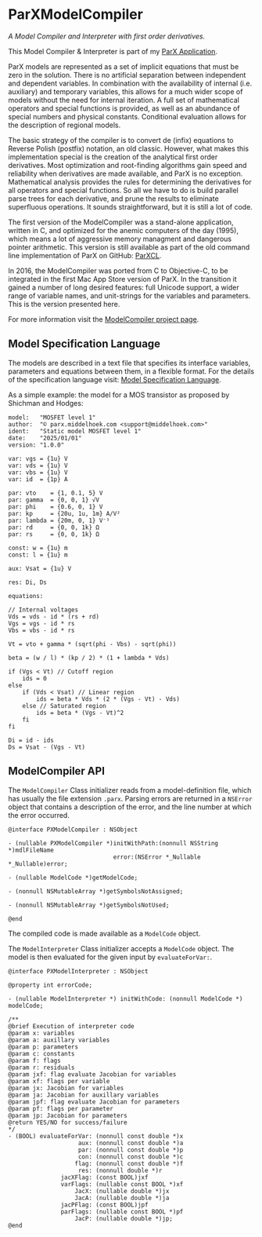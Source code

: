 # ParXModelCompiler
*A Model Compiler and Interpreter with first order derivatives.*

This Model Compiler & Interpreter is part of my [ParX Application](https://parx.middelhoek.com).

ParX models are represented as a set of implicit equations that must be zero in the solution. 
There is no artificial separation between independent and dependent variables. 
In combination with the availability of internal (i.e. auxiliary) and temporary variables, 
this allows for a much wider scope of models without the need for internal iteration. 
A full set of mathematical operators and special functions is provided, 
as well as an abundance of special numbers and physical constants. 
Conditional evaluation allows for the description of regional models.

The basic strategy of the compiler is to convert de (infix) equations to Reverse Polish (postfix) notation, an old classic.
However, what makes this implementation special is the creation of the analytical first order derivatives.
Most optimization and root-finding algorithms gain speed and reliability when derivatives are made available, 
and ParX is no exception. 
Mathematical analysis provides the rules for determining the derivatives for all operators and special functions. 
So all we have to do is build parallel parse trees for each derivative, 
and prune the results to eliminate superfluous operations. 
It sounds straightforward, but it is still a lot of code.

The first version of the ModelCompiler was a stand-alone application, written in C,
and optimized for the anemic computers of the day (1995),
which means a lot of aggressive memory managment and dangerous pointer arithmetic.
This version is still available as part of the old command line implementation of ParX
on GitHub: [ParXCL](https://github.com/mgmiddelhoek/ParXCL).

In 2016, the ModelCompiler was ported from C to Objective-C, 
to be integrated in the first Mac App Store version of ParX. 
In the transition it gained a number of long desired features: 
full Unicode support, a wider range of variable names, 
and unit-strings for the variables and parameters.
This is the version presented here.

For more information visit the [ModelCompiler project page](https://www.middelhoek.com/projects/modelcompiler.html).

## Model Specification Language

The models are described in a text file that specifies its
interface variables, parameters and equations between them, in a flexible format.
For the details of the specification language visit:
[Model Specification Language](https://parx.middelhoek.com/documentation/model-definition.html).

As a simple example: the model for a MOS transistor as proposed by Shichman and Hodges:

```
model:   "MOSFET level 1"
author:  "© parx.middelhoek.com <support@middelhoek.com>"
ident:   "Static model MOSFET level 1"
date:    "2025/01/01"
version: "1.0.0"

var: vgs = {1u} V
var: vds = {1u} V
var: vbs = {1u} V
var: id	 = {1p} A

par: vto    = {1, 0.1, 5} V
par: gamma  = {0, 0, 1} √V
par: phi    = {0.6, 0, 1} V
par: kp     = {20u, 1u, 1m} A/V²
par: lambda = {20m, 0, 1} V⁻¹
par: rd     = {0, 0, 1k} Ω
par: rs     = {0, 0, 1k} Ω

const: w = {1u} m
const: l = {1u} m

aux: Vsat = {1u} V

res: Di, Ds

equations:

// Internal voltages
Vds = vds - id * (rs + rd)
Vgs = vgs - id * rs
Vbs = vbs - id * rs

Vt = vto + gamma * (sqrt(phi - Vbs) - sqrt(phi))

beta = (w / l) * (kp / 2) * (1 + lambda * Vds) 

if (Vgs < Vt) // Cutoff region
    ids = 0
else
    if (Vds < Vsat) // Linear region
        ids = beta * Vds * (2 * (Vgs - Vt) - Vds)
    else // Saturated region
        ids = beta * (Vgs - Vt)^2
    fi
fi

Di = id - ids
Ds = Vsat - (Vgs - Vt)

```

## ModelCompiler API

The `ModelCompiler` Class initializer reads from a model-definition file,
which has usually the file extension `.parx`.
Parsing errors are returned in a `NSError` object that contains a description of the error,
and the line number at which the error occurred.

```
@interface PXModelCompiler : NSObject

- (nullable PXModelCompiler *)initWithPath:(nonnull NSString *)mdlFileName
                              error:(NSError *_Nullable *_Nullable)error;

- (nullable ModelCode *)getModelCode;

- (nonnull NSMutableArray *)getSymbolsNotAssigned;

- (nonnull NSMutableArray *)getSymbolsNotUsed;

@end
```

The compiled code is made available as a `ModelCode` object.

The `ModelInterpreter` Class initializer accepts a `ModelCode` object.
The model is then evaluated for the given input by `evaluateForVar:`.

```
@interface PXModelInterpreter : NSObject

@property int errorCode;

- (nullable ModelInterpreter *) initWithCode: (nonnull ModelCode *) modelCode;

/**
@brief Execution of interpreter code
@param x: variables
@param a: auxillary variables
@param p: parameters
@param c: constants
@param f: flags
@param r: residuals
@param jxf: flag evaluate Jacobian for variables
@param xf: flags per variable
@param jx: Jacobian for variables
@param ja: Jacobian for auxillary variables
@param jpf: flag evaluate Jacobian for parameters
@param pf: flags per parameter
@param jp: Jacobian for parameters
@return YES/NO for success/failure
*/
- (BOOL) evaluateForVar: (nonnull const double *)x
                    aux: (nonnull const double *)a
                    par: (nonnull const double *)p
                    con: (nonnull const double *)c
                   flag: (nonnull const double *)f
                    res: (nonnull double *)r
               jacXFlag: (const BOOL)jxf
               varFlags: (nullable const BOOL *)xf
                   JacX: (nullable double *)jx
                   JacA: (nullable double *)ja
               jacPFlag: (const BOOL)jpf
               parFlags: (nullable const BOOL *)pf
                   JacP: (nullable double *)jp;
@end
```
